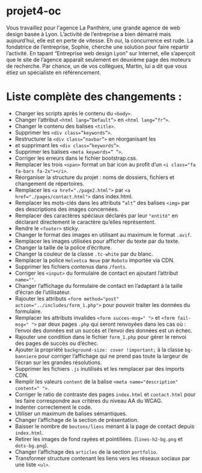# projet4-oc

Vous travaillez pour l'agence La Panthère, une grande agence de web design basée à Lyon. L’activité de l’entreprise a bien démarré mais aujourd’hui, elle est en perte de vitesse. Eh oui, la concurrence est rude. La fondatrice de l’entreprise, Sophie, cherche une solution pour faire repartir l’activité. En tapant “Entreprise web design Lyon” sur Internet, elle s’aperçoit que le site de l’agence apparaît seulement en deuxième page des moteurs de recherche. Par chance, un de vos collègues, Martin, lui a dit que vous étiez un spécialiste en référencement.

# Liste complète des changements :

- Charger les scripts après le contenu du `<body>`.
- Changer l’attribut `<html lang=”Default”>` en `<html lang=”fr”>`.
- Changer le contenu des balises `<title>`.
- Supprimer les `<div class=”keywords”>`.
- Restructurer la `<div class=”navbar”>` en réorganisant les <li> et supprimant les `<div class=”keywords”>`.
- Supprimer les balises `<meta keywords=” ”>`.
- Corriger les erreurs dans le fichier bootstrap.css.
- Remplacer les trois `<span>` format un bar icon au profit d’un `<i class="fa fa-bars fa-2x"></i>`.
- Réorganiser la structure du projet : noms de dossiers, fichiers et changement de répertoires.
- Remplacer les `<a href="./page2.html">` par `<a href="./pages/contact.html">` dans index.html.
- Remplacer les mots-clés dans les attributs `“alt”` des balises `<img>` par des descriptions des images concernées.
- Remplacer des caractères spéciaux déclarés par leur `"entité"` en déclarant directement le caractère qu’elles représentent.
- Rendre le `<footer>` sticky.
- Changer le format des images en utilisant au maximum le format `.avif`.
- Remplacer les images utilisées pour afficher du texte par du texte.
- Changer la taille de la police d’écriture.
- Changer la couleur de la classe `.tc-white` par du blanc.
- Remplacer la police `Helvetca Neue` par `Roboto` importée via CDN.
- Supprimer les fichiers contenus dans `/fonts`.
- Corriger les `<input>` du formulaire de contact en ajoutant l’attribut `name=""`.
- Changer l’affichage du formulaire de contact en l’adaptant à la taille d’écran de l’utilisateur.
- Rajouter les attributs `<form method="post" action="../includes/form_1.php">` pour pouvoir traiter les données du formulaire.
- Remplacer les attributs invalides `<form succes-msg=" ">` et `<form fail-msg=" ">` par deux pages `.php` qui seront renvoyées dans les cas où : l’envoi des données est un succès et l’envoi des données est un échec.
- Rajouter une condition dans le fichier `form_1.php` pour gérer le renvoi des pages de succès ou d’échec.
- Ajouter la propriété `background-size: cover !important;` à la classe `bg-banniere` pour corriger l’affichage qui ne prend pas toute la largeur de l’écran sur les grandes résolutions.
- Supprimer les fichiers `.js` inutilisés et les remplacer par des imports CDN.
- Remplir les valeurs `content` de la balise `<meta name="description" content=" ">`.
- Corriger le ratio de contraste des pages `index.html` et `contact.html` pour les faire correspondre aux critères du niveau AA du WCAG.
- Indenter correctement le code.
- Utiliser un maximum de balises sémantiques.
- Changer l’affichage de la section de présentation.
- Baisser le nombre de `boutons/liens` menant à la page de contact depuis `index.html`.
- Retirer les images de fond rayées et pointillées. (`lines-h2-bg.png` et `dots-bg.png`).
- Changer l’affichage des `articles` de la section `portfolio`.
- Transformer structure contenant les liens vers les réseaux sociaux par une liste `<ul>`.

